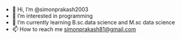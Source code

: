 - 👋 Hi, I’m @simonprakash2003
- 👀 I’m interested in programming
- 🌱 I’m currently learning B.sc.data science and M.sc data science
- 📫 How to reach me simonprakash81@gmail.com

<!---
simonprakash2003/simonprakash2003 is a ✨ special ✨ repository because its `README.md` (this file) appears on your GitHub profile.
You can click the Preview link to take a look at your changes.
--->
